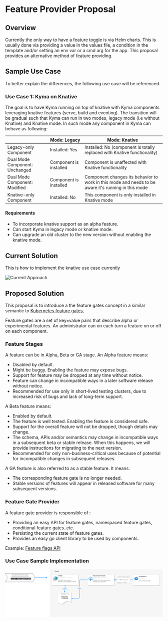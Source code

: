 # Feature Provider Proposal

## Overview

Currently the only way to have a feature toggle is via Helm charts. This is
usually done via providing a value in the values file, a condition in the
template and/or setting an env var or a cmd arg for the app. This proposal
provides an alternative method of feature providing.

## Sample Use Case

To better explain the differences, the following use case will be referenced.

### Use Case 1: Kyma on Knative

The goal is to have Kyma running on top of knative with Kyma components
leveraging knative features (serve, build and eventing). The transition will be
gradual such that Kyma can run in two modes, legacy mode (i.e without Knative)
and Knative mode. In such mode any component in Kyma can behave as following:

||Mode: Legacy| Mode: Knative|
|-|-----------|--------------|
|Legacy-only Component| Installed: Yes | Installed: No (component is totally replaced with Knative functionality)|
|Dual Mode Component: Unchanged| Component is installed | Component is unaffected with Knative functionality|
|Dual Mode Component: Modified| Component is installed | Component changes its behavior to work in this mode and needs to be aware it's running in this mode|
|Knative-only Component| Installed: No| This component is only installed in Knative mode|

#### Requirements

* To incorporate knative support as an alpha feature.
* Can start Kyma in legacy mode or knative mode.
* Can upgrade an old cluster to the new version without enabling the knative
  mode.

## Current Solution

This is how to implement the knative use case currently

![Current Approach
](assets/feature-current.png)

## Proposed Solution

This proposal is to introduce a the feature gates concept in a similar semantic
to [Kubernetes feature gates.](https://kubernetes.io/docs/reference/command-line-tools-reference/feature-gates/)

Feature gates are a set of key=value pairs that describe alpha or experimental
features. An administrator can on each turn a feature on or off on each
component.

### Feature Stages

A feature can be in Alpha, Beta or GA stage. An Alpha feature means:

* Disabled by default.
* Might be buggy. Enabling the feature may expose bugs.
* Support for feature may be dropped at any time without notice.
* Feature can change in incompatible ways in a later software release without
  notice.
* Recommended for use only in short-lived testing clusters, due to increased
  risk of bugs and lack of long-term support.

A Beta feature means:

* Enabled by default.
* The feature is well tested. Enabling the feature is considered safe.
* Support for the overall feature will not be dropped, though details may
  change.
* The schema, APIs and/or semantics may change in incompatible ways in a
  subsequent beta or stable release. When this happens, we will provide
  instructions for migrating to the next version.
* Recommended for only non-business-critical uses because of potential for
  incompatible changes in subsequent releases.

A GA feature is also referred to as a stable feature. It means:

* The corresponding feature gate is no longer needed.
* Stable versions of features will appear in released software for many subsequent versions.

### Feature Gate Provider

A feature gate provider is responsible of :

* Providing an easy API for feature gates, namespaced feature gates, conditional
  feature gates..etc.
* Persisting the current state of feature gates.
* Provides an easy go client library to be used by components.

Example: [Feature flags API](https://github.com/AntoineAugusti/feature-flags)

### Use Case Sample Implementation

![](assets/feature-gate.png)
